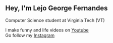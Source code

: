 ## Hey, I'm Lejo George Fernandes 


Computer Science student at Virginia Tech (VT)<br/>

I make funny and life videos on [Youtube](https://www.youtube.com/@Lejo_George_Fernandes)<br/>
Go follow my [Instagram](https://www.instagram.com/lejo_george_fernandes/)<br/>
